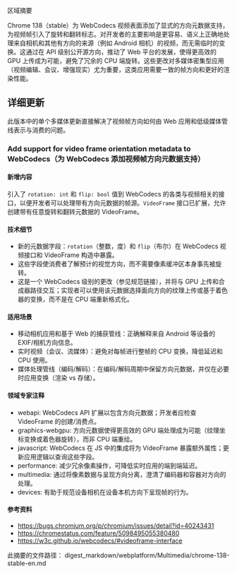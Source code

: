 区域摘要

Chrome 138（stable）为 WebCodecs 视频表面添加了显式的方向元数据支持，为视频帧引入了旋转和翻转标志。对开发者的主要影响是更容易、语义上正确地处理来自相机和其他有方向的来源（例如 Android 相机）的视频，而无需临时的变换。这通过在 API 级别公开源方向，推动了 Web 平台的发展，使得更高效的 GPU 上传成为可能，避免了冗余的 CPU 端旋转。这些更改对多媒体密集型应用（视频编辑、会议、增强现实）尤为重要，这类应用需要一致的帧方向和更好的渲染性能。

## 详细更新

此版本中的单个多媒体更新直接解决了视频帧方向如何由 Web 应用和低级媒体管线表示与消费的问题。

### Add support for video frame orientation metadata to WebCodecs（为 WebCodecs 添加视频帧方向元数据支持）

#### 新增内容
引入了 `rotation: int` 和 `flip: bool` 值到 WebCodecs 的各类与视频相关的接口，以便开发者可以处理带有方向元数据的帧源。`VideoFrame` 接口已扩展，允许创建带有任意旋转和翻转元数据的 VideoFrame。

#### 技术细节
- 新的元数据字段：`rotation`（整数，度）和 `flip`（布尔）在 WebCodecs 视频接口和 VideoFrame 构造中暴露。
- 这些字段使消费者了解预计的视觉方向，而不需要像素缓冲区本身事先被旋转。
- 这是一个 WebCodecs 级别的更改（参见规范链接），并将与 GPU 上传和合成器路径交互；实现者可以使用该元数据选择面向方向的纹理上传或基于着色器的变换，而不是在 CPU 端重新格式化。

#### 适用场景
- 移动相机应用和基于 Web 的捕获管线：正确解释来自 Android 等设备的 EXIF/相机方向信息。
- 实时视频（会议、流媒体）：避免对每帧进行整帧的 CPU 变换，降低延迟和 CPU 使用。
- 媒体处理管线（编码/解码）：在编码/解码周期中保留方向元数据，并仅在必要时应用变换（渲染 vs 存储）。

#### 领域专家注释
- webapi: WebCodecs API 扩展以包含方向元数据；开发者应检查 VideoFrame 的创建/消费点。
- graphics-webgpu: 方向元数据使得更高效的 GPU 端处理成为可能（纹理坐标变换或着色器旋转），而非 CPU 端重绘。
- javascript: WebCodecs 在 JS 中的集成将为 VideoFrame 暴露额外属性；更新应用逻辑以查询这些字段。
- performance: 减少冗余像素操作，可降低实时应用的端到端延迟。
- multimedia: 通过将像素数据与呈现方向分离，澄清了编码器和容器对方向的处理。
- devices: 有助于规范设备相机在设备本机方向下呈现帧的行为。

#### 参考资料
- https://bugs.chromium.org/p/chromium/issues/detail?id=40243431
- https://chromestatus.com/feature/5098495055380480
- https://w3c.github.io/webcodecs/#videoframe-interface

此摘要的文件路径：
digest_markdown/webplatform/Multimedia/chrome-138-stable-en.md